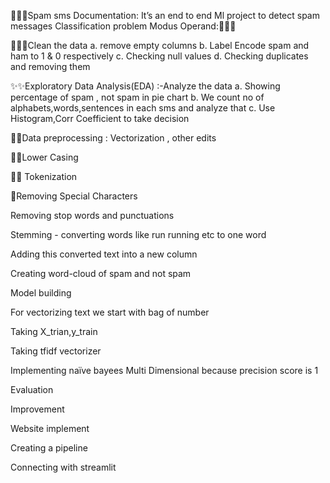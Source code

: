 🌟🌟🌟Spam sms Documentation:  It’s an end to end Ml project to detect spam messages Classification problem Modus Operand:🌟🌟🌟

💖💖💖Clean the data a. remove empty columns b. Label Encode spam and ham to 1 & 0 respectively c. Checking null values d. Checking duplicates and removing them

✨✨Exploratory Data Analysis(EDA) :-Analyze the data a. Showing percentage of spam , not spam in pie chart b. We count no of alphabets,words,sentences in each sms and analyze that c. Use Histogram,Corr Coefficient to take decision

🎉🎉Data preprocessing : Vectorization , other edits

💫💫Lower Casing

💖💖 Tokenization

🎁Removing Special Characters

Removing stop words and punctuations

Stemming - converting words like run running etc to one word

Adding this converted text into a new column

Creating word-cloud of spam and not spam

Model building

For vectorizing text we start with bag of number

Taking X_trian,y_train

Taking tfidf vectorizer

Implementing naïve bayees Multi Dimensional because precision score is 1

Evaluation

Improvement

Website implement

Creating a pipeline

Connecting with streamlit

